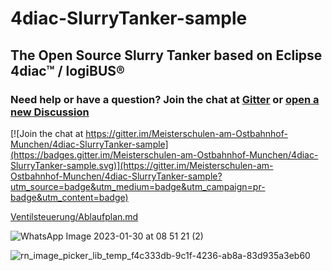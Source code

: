# 4diac-SlurryTanker-sample
## The Open Source Slurry Tanker based on Eclipse 4diac™ / logiBUS®


### Need help or have a question? Join the chat at [Gitter](https://gitter.im/Meisterschulen-am-Ostbahnhof-Munchen/4diac-SlurryTanker-sample) or [open a new Discussion](https://github.com/Meisterschulen-am-Ostbahnhof-Munchen/4diac-SlurryTanker-sample/discussions)

[![Join the chat at https://gitter.im/Meisterschulen-am-Ostbahnhof-Munchen/4diac-SlurryTanker-sample](https://badges.gitter.im/Meisterschulen-am-Ostbahnhof-Munchen/4diac-SlurryTanker-sample.svg)](https://gitter.im/Meisterschulen-am-Ostbahnhof-Munchen/4diac-SlurryTanker-sample?utm_source=badge&utm_medium=badge&utm_campaign=pr-badge&utm_content=badge)


[Ventilsteuerung/Ablaufplan.md](Ventilsteuerung/Ablaufplan.md)



![WhatsApp Image 2023-01-30 at 08 51 21 (2)](https://github.com/Meisterschulen-am-Ostbahnhof-Munchen/4diac-SlurryTanker-sample/assets/69573151/7cddedd2-e5f0-4e82-9b5e-6eaccb80aad0)



![rn_image_picker_lib_temp_f4c333db-9c1f-4236-ab8a-83d935a3eb60](https://github.com/Meisterschulen-am-Ostbahnhof-Munchen/4diac-SlurryTanker-sample/assets/69573151/55cb5c10-016d-41f1-869f-ecbd6662924a)
